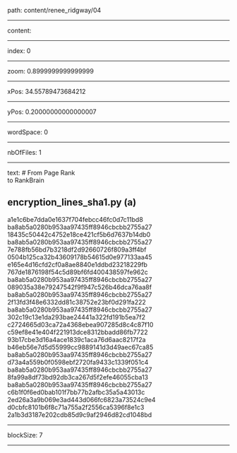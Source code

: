 path: content/renee_ridgway/04

----

content: 

----

index: 0

----

zoom: 0.8999999999999999

----

xPos: 34.55789473684212

----

yPos: 0.20000000000000007

----

wordSpace: 0

----

nbOfFiles: 1

----

text: # From Page Rank <br>to RankBrain
## encryption_lines_sha1.py (a)
a1e1c6be7dda0e1637f704febcc46fc0d7c11bd8 ba8ab5a0280b953aa97435ff8946cbcbb2755a27 
18435c50442c4752e18ce421cf5b6d7637b14db0 ba8ab5a0280b953aa97435ff8946cbcbb2755a27 
7e788fb56bd7b3218df2d92660726f809a3ff4bf 0504b125ca32b43609178b54615d0e977133aa45 
e165e4d16cfd2cf0a8ae8840e1ddbd23218229fb 767de1876198f54c5d89bf6fd400438597fe962c ba8ab5a0280b953aa97435ff8946cbcbb2755a27 089035a38e79247542f9f947c526b46dca76aa8f ba8ab5a0280b953aa97435ff8946cbcbb2755a27 2f13fd3f48e6332dd81c38752e23bf0d291fa222 ba8ab5a0280b953aa97435ff8946cbcbb2755a27 302c19c13e1da293bae24441a322fd191b5ea7f2 c2724665d03ca72a4368ebea907285d8c4c87f10 c59ef8e41e404f221913dce8312bbadd86fb7722 93b17cbe3d16a4ace1839c1aca76d6aac8217f2a b46eb56e7d5d55999cc9889141d3d49aec67ca85 ba8ab5a0280b953aa97435ff8946cbcbb2755a27 d73a4a559b0f0598ebf2720fa9433c1339f051c4 ba8ab5a0280b953aa97435ff8946cbcbb2755a27 8fa99a8df73bd92db3ca267d5f2efe46055cba13 ba8ab5a0280b953aa97435ff8946cbcbb2755a27 c6b1f0f6ed0bab101f7bb77b2afbc35a5a43013c 2ed26a3a9b069e3ad443d066fc6823a73524c9e4 d0cbfc8101b6f8c71a755a2f2556ca5396f8e1c3 2a1b3d3187e202cdb85d9c9af2946d82cd1048bd


----

blockSize: 7

----

